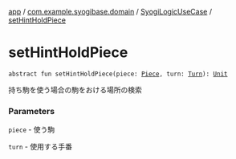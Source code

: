 [app](../../index.md) / [com.example.syogibase.domain](../index.md) / [SyogiLogicUseCase](index.md) / [setHintHoldPiece](./set-hint-hold-piece.md)

# setHintHoldPiece

`abstract fun setHintHoldPiece(piece: `[`Piece`](../../com.example.syogibase.data.entity/-piece/index.md)`, turn: `[`Turn`](../../com.example.syogibase.data.value/-turn/index.md)`): `[`Unit`](https://kotlinlang.org/api/latest/jvm/stdlib/kotlin/-unit/index.html)

持ち駒を使う場合の駒をおける場所の検索

### Parameters

`piece` - 使う駒

`turn` - 使用する手番